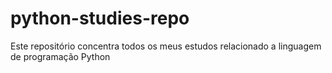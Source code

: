 # python-studies-repo
Este repositório concentra todos os meus estudos relacionado a linguagem de programação Python
